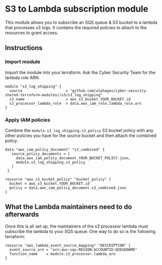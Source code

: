 # S3 to Lambda subscription module

This module allows you to subscribe an SQS queue & S3 bucket to a
lambda that processes s3 logs. It contains the required policies to attach to the
resources to grant access.

## Instructions

### Import module
Import the module into your terraform. Ask the Cyber Security Team for the lambda role ARN.

``` hcl
module "s3_log_shipping" {
  source                    = "github.com/alphagov/cyber-security-shared-terraform-modules//s3/s3_log_shipping"
  s3_name                   = aws_s3_bucket.YOUR_BUCKET.id
  s3_processor_lambda_role  = data.aws_iam_role.lambda_role.arn
}
```

### Apply IAM policies
Combine the `module.s3_log_shipping.s3_policy` S3 bucket policy with
any other policies you have for the source bucket and then attach the
combined policy.

``` hcl
data "aws_iam_policy_document" "s3_combined" {
   source_policy_documents = [
     data.aws_iam_policy_document.YOUR_BUCKET_POLICY.json,
     module.s3_log_shipping.s3_policy
   ]
 }

resource "aws_s3_bucket_policy" "bucket_policy" {
  bucket = aws_s3_bucket.YOUR_BUCKET.id
  policy = data.aws_iam_policy_document.s3_combined.json
}
```

## What the Lambda maintainers need to do afterwards

Once this is all set up, the maintainers of the s3 processor lambda
must subscribe the lambda to your SQS queue. One way to do so is the
following terraform:

``` hcl
resource "aws_lambda_event_source_mapping" "DESCRIPTION" {
  event_source_arn = "arn:aws:sqs:REGION:ACCOUNTID:QUEUENAME"
  function_name    = module.s3_processor.lambda_arn
}
```
